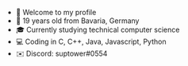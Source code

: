 - 👋 Welcome to my profile
- 📍 19 years old from Bavaria, Germany
- 🎓 Currently studying technical computer science
- 💻 Coding in C, C++, Java, Javascript, Python
- ✉️ Discord: suptower#0554

<!---
arda-kocer/arda-kocer is a ✨ special ✨ repository because its `README.md` (this file) appears on your GitHub profile.
You can click the Preview link to take a look at your changes.
--->
